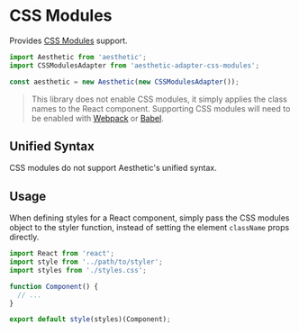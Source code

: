 # CSS Modules

Provides [CSS Modules](https://github.com/css-modules/css-modules) support.

```javascript
import Aesthetic from 'aesthetic';
import CSSModulesAdapter from 'aesthetic-adapter-css-modules';

const aesthetic = new Aesthetic(new CSSModulesAdapter());
```

> This library does not enable CSS modules, it simply applies the class names to the React
> component. Supporting CSS modules will need to be enabled with
> [Webpack](https://github.com/webpack/css-loader) or
> [Babel](https://github.com/michalkvasnicak/babel-plugin-css-modules-transform).

## Unified Syntax

CSS modules do not support Aesthetic's unified syntax.

## Usage

When defining styles for a React component, simply pass the CSS modules object to the styler
function, instead of setting the element `className` props directly.

```javascript
import React from 'react';
import style from '../path/to/styler';
import styles from './styles.css';

function Component() {
  // ...
}

export default style(styles)(Component);
```
